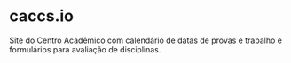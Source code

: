 # caccs.io
Site do Centro Acadêmico com calendário de datas de provas e trabalho e formulários para avaliação de disciplinas.
